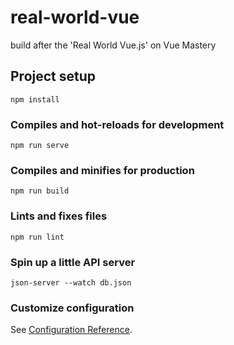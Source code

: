 # real-world-vue

build after the 'Real World Vue.js' on Vue Mastery

## Project setup

```
npm install
```

### Compiles and hot-reloads for development

```
npm run serve
```

### Compiles and minifies for production

```
npm run build
```

### Lints and fixes files

```
npm run lint
```

### Spin up a little API server

```
json-server --watch db.json
```

### Customize configuration

See [Configuration Reference](https://cli.vuejs.org/config/).
